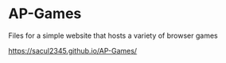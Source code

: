 # AP-Games
Files for a simple website that hosts a variety of browser games

https://sacul2345.github.io/AP-Games/

